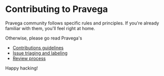 Contributing to Pravega 
======================================

Pravega community follows specific rules and principles. If you're already familiar with them, you'll feel right at home.

Otherwise, please go read Pravega's 
* [Contributions guidelines](https://github.com/emccode/pravega/wiki/Contributing)
* [Issue triaging and labeling](https://github.com/emccode/pravega/wiki/Issues-Triaging-and-Labeling)
* [Review process](https://github.com/emccode/pravega/wiki/Pull-Request-and-Reviews)

Happy hacking!
